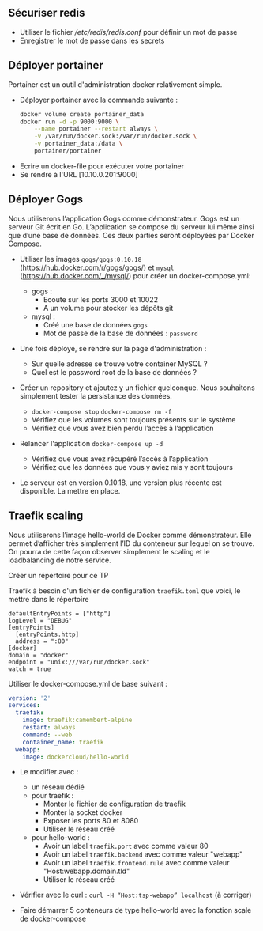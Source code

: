 ## Sécuriser redis

* Utiliser le fichier */etc/redis/redis.conf* pour définir un mot de passe
* Enregistrer le mot de passe dans les secrets

## Déployer portainer

Portainer est un outil d'administration docker relativement simple.

* Déployer portainer avec la commande suivante :
  ```bash
  docker volume create portainer_data
  docker run -d -p 9000:9000 \
      --name portainer --restart always \
      -v /var/run/docker.sock:/var/run/docker.sock \
      -v portainer_data:/data \
      portainer/portainer
  ```
* Ecrire un docker-file pour exécuter votre portainer
* Se rendre à l'URL [10.10.0.201:9000]

## Déployer Gogs

Nous utiliserons l’application Gogs comme démonstrateur. Gogs est un serveur Git écrit en Go.
L’application se compose du serveur lui même ainsi que d’une base de données. Ces deux parties seront déployées par Docker Compose.

* Utiliser les images `gogs/gogs:0.10.18` (https://hub.docker.com/r/gogs/gogs/) et `mysql` (https://hub.docker.com/_/mysql/) pour créer un docker-compose.yml:
  * gogs :
    * Ecoute sur les ports 3000 et 10022
    * A un volume pour stocker les dépôts git
  * mysql :
    * Créé une base de données `gogs`
    * Mot de passe de la base de données : `password`
* Une fois déployé, se rendre sur la page d'administration :
  * Sur quelle adresse se trouve votre container MySQL ?
  * Quel est le password root de la base de données ?
* Créer un repository et ajoutez y un fichier quelconque. Nous souhaitons simplement tester la persistance des données.
  * `docker-compose stop` `docker-compose rm -f`
  * Vérifiez que les volumes sont toujours présents sur le système
  * Vérifiez que vous avez bien perdu l’accès à l’application
* Relancer l'application `docker-compose up -d`
  * Vérifiez que vous avez récupéré l’accès à l’application
  * Vérifiez que les données que vous y aviez mis y sont toujours

* Le serveur est en version 0.10.18, une version plus récente est disponible. La mettre en place.

## Traefik scaling

Nous utiliserons l’image hello-world de Docker comme démonstrateur. Elle permet d’afficher très simplement l’ID du conteneur sur lequel on se trouve. On pourra de cette façon observer simplement le scaling et le loadbalancing de notre service.

Créer un répertoire pour ce TP

Traefik à besoin d'un fichier de configuration `traefik.toml` que voici, le mettre dans le répertoire

```
defaultEntryPoints = ["http"]
logLevel = "DEBUG"
[entryPoints]
  [entryPoints.http]
  address = ":80"
[docker]
domain = "docker"
endpoint = "unix:///var/run/docker.sock"
watch = true
```

Utiliser le docker-compose.yml de base suivant :

```yaml
version: '2'
services:
  traefik:
    image: traefik:camembert-alpine
    restart: always
    command: --web
    container_name: traefik
  webapp:
    image: dockercloud/hello-world
```

* Le modifier avec :
  * un réseau dédié
  * pour traefik :
    * Monter le fichier de configuration de traefik
    * Monter la socket docker
    * Exposer les ports 80 et 8080
    * Utiliser le réseau créé
  * pour hello-world :
    * Avoir un label `traefik.port` avec comme valeur 80
    * Avoir un label `traefik.backend` avec comme valeur "webapp"
    * Avoir un label `traefik.frontend.rule` avec comme valeur "Host:webapp.domain.tld"
    * Utiliser le réseau créé

* Vérifier avec le curl : `curl -H “Host:tsp-webapp” localhost` (à corriger)
* Faire démarrer 5 conteneurs de type hello-world avec la fonction scale de docker-compose
